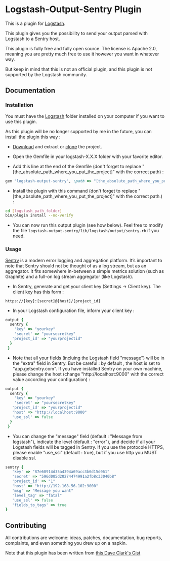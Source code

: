 # Logstash-Output-Sentry Plugin

This is a plugin for [Logstash](https://github.com/elasticsearch/logstash).

This plugin gives you the possibility to send your output parsed with Logstash to a Sentry host.

This plugin is fully free and fully open source. The license is Apache 2.0, meaning you are pretty much free to use it however you want in whatever way.

But keep in mind that this is not an official plugin, and this plugin is not supported by the Logstash community. 


## Documentation

### Installation 

You must have the [Logstash](https://github.com/elasticsearch/logstash) folder installed on your computer if you want to use this plugin.

As this plugin will be no longer supported by me in the future, you can install the plugin this way :  

* [Download](https://github.com/antho31/logstash-output-sentry/archive/master.zip) and extract or [clone](https://github.com/antho31/logstash-output-sentry.git) the project. 

* Open the Gemfile in your logstash-X.X.X folder with your favorite editor. 

* Add this line at the end of the Gemfile (don't forget to replace "[the_absolute_path_where_you_put_the_project]" with the correct path) : 

```ruby
gem "logstash-output-sentry", :path => "[the_absolute_path_where_you_put_the_project]/logstash-output-sentry"
```

* Install the plugin with this command (don't forget to replace "[the_absolute_path_where_you_put_the_project]" with the correct path.) :
```sh
cd [logstash_path_folder]
bin/plugin install --no-verify
```

* You can now run this output plugin (see how below). Feel free to modify the file ```logstash-output-sentry/lib/logstash/output/sentry.rb``` if you need. 

### Usage 

[Sentry](https://getsentry.com/) is a modern error logging and aggregation platform.
It’s important to note that Sentry should not be thought of as a log stream, but as an aggregator. 
It fits somewhere in-between a simple metrics solution (such as Graphite) and a full-on log stream aggregator (like Logstash).

* In Sentry, generate and get your client key (Settings -> Client key). The client key has this form : 
```
https://[key]:[secret]@[host]/[project_id]
```

* In your Logstash configuration file, inform your client key : 
```ruby
output {
  sentry {
    'key' => "yourkey"
    'secret' => "yoursecretkey"
   'project_id' => "yourprojectid"
  }
 }
```

* Note that all your fields (incluing the Logstash field "message") will be in the "extra" field in Sentry. But be careful : by default , the host is set to "app.getsentry.com". If you have installed Sentry on your own machine, please change the host (change "http://localhost:9000" with the correct value according your configuration) :   
```ruby
output {
  sentry {
    'key' => "yourkey"
    'secret' => "yoursecretkey"
   'project_id' => "yourprojectid"
   'host' => "http://localhost:9000"
   'use_ssl' => false
  }
 }
```

* You can change the "message" field  (default : "Message from logstash"), indicate the level (default : "error"), and decide if all your Logstash fields will be tagged in Sentry. If you use the protocole HTTPS, please enable "use_ssl" (default : true), but if you use http you MUST disable ssl. 
```ruby
sentry {
   'key' => "87e60914d35a4394a69acc3b6d15d061"
   'secret' => "596d005d20274474991a2fb8c33040b8"
   'project_id' => "1"
   'host' => "http://192.168.56.102:9000"
   'msg' => "Message you want"
   'level_tag' => "fatal"
   'use_ssl' => false
   'fields_to_tags' => true 
}
```

## Contributing

All contributions are welcome: ideas, patches, documentation, bug reports, complaints, and even something you drew up on a napkin.

Note that this plugin has been written from [this Dave Clark's Gist](https://gist.github.com/clarkdave/edaab9be9eaa9bf1ee5f)

